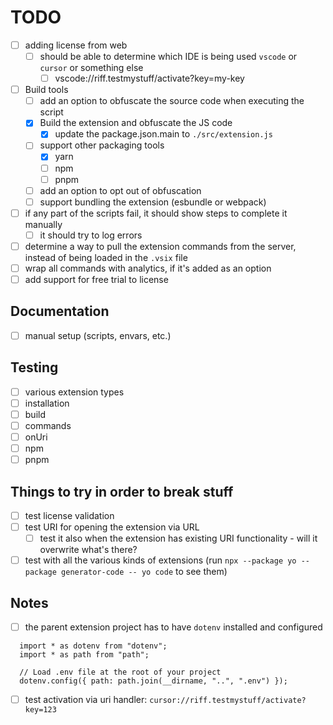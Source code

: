 # TODO

- [ ] adding license from web
  - [ ] should be able to determine which IDE is being used `vscode` or `cursor` or something else
    - [ ] vscode://riff.testmystuff/activate?key=my-key
- [ ] Build tools
  - [ ] add an option to obfuscate the source code when executing the script
  - [x] Build the extension and obfuscate the JS code
    - [x] update the package.json.main to `./src/extension.js`
  - [ ] support other packaging tools
    - [x] yarn
    - [ ] npm
    - [ ] pnpm
  - [ ] add an option to opt out of obfuscation
  - [ ] support bundling the extension (esbundle or webpack)
- [ ] if any part of the scripts fail, it should show steps to complete it manually
  - [ ] it should try to log errors
- [ ] determine a way to pull the extension commands from the server, instead of being loaded in the `.vsix` file
- [ ] wrap all commands with analytics, if it's added as an option
- [ ] add support for free trial to license

## Documentation

- [ ] manual setup (scripts, envars, etc.)

## Testing

- [ ] various extension types
- [ ] installation
- [ ] build
- [ ] commands
- [ ] onUri
- [ ] npm
- [ ] pnpm

## Things to try in order to break stuff

- [ ] test license validation
- [ ] test URI for opening the extension via URL
  - [ ] test it also when the extension has existing URI functionality - will it overwrite what's there?
- [ ] test with all the various kinds of extensions (run `npx --package yo --package generator-code -- yo code` to see them)

## Notes

- [ ] the parent extension project has to have `dotenv` installed and configured

```
  import * as dotenv from "dotenv";
  import * as path from "path";

  // Load .env file at the root of your project
  dotenv.config({ path: path.join(__dirname, "..", ".env") });
```

- [ ] test activation via uri handler: `cursor://riff.testmystuff/activate?key=123`

